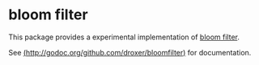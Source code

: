 # bloom filter

This package provides a experimental implementation of [bloom filter](https://en.wikipedia.org/wiki/Bloom_filter).

See [(http://godoc.org/github.com/droxer/bloomfilter)](http://godoc.org/github.com/droxer/bloomfilter) for documentation.
